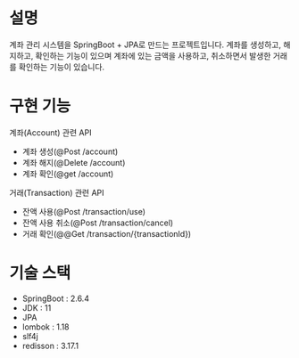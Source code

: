 # 설명
계좌 관리 시스템을 SpringBoot + JPA로 만드는 프로젝트입니다.
계좌를 생성하고, 해지하고, 확인하는 기능이 있으며
계좌에 있는 금액을 사용하고, 취소하면서 발생한 거래를 확인하는 기능이 있습니다. 


# 구현 기능
계좌(Account) 관련 API 
- 계좌 생성(@Post /account)
- 계좌 해지(@Delete /account)
- 계좌 확인(@get /account)

거래(Transaction) 관련 API
- 잔액 사용(@Post /transaction/use)
- 잔액 사용 취소(@Post /transaction/cancel)
- 거래 확인(@@Get /transaction/{transactionId})

# 기술 스택
- SpringBoot : 2.6.4
- JDK : 11
- JPA
- lombok : 1.18
- slf4j
- redisson : 3.17.1
